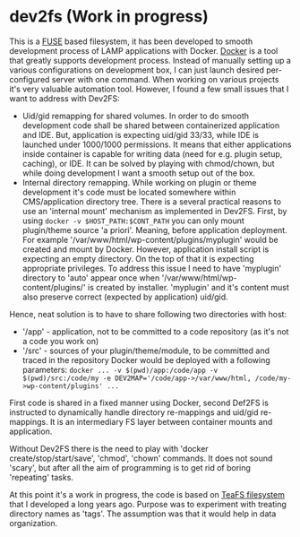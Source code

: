 # dev2fs (Work in progress)

This is a [FUSE](http://fuse.sourceforge.net) based filesystem, it has been developed to smooth development process of LAMP applications with Docker. [Docker](https://en.wikipedia.org/wiki/Docker_(software)) is a tool that greatly supports development process. Instead of manually setting up a various configurations on development box, I can just launch desired per-configured server with one command. When working on various projects it's very valuable automation tool.
However, I found a few small issues that I want to address with Dev2FS:
- Uid/gid remapping for shared volumes. In order to do smooth development code shall be shared between containerized application and IDE. But, application is expecting uid/gid 33/33, while IDE is launched under 1000/1000 permissions. It means that either applications inside container is capable for writing data (need for e.g. plugin setup, caching), or IDE. It can be solved by playing with chmod/chown, but while doing development I want a smooth setup out of the box.
- Internal directory remapping. While working on plugin or theme development it's code must be located somewhere within CMS/application directory tree. There is a several practical reasons to use an 'internal mount' mechanism as implemented in Dev2FS. First, by using `docker -v $HOST_PATH:$CONT_PATH` you can only mount plugin/theme source 'a priori'. Meaning, before application deployment. For example '/var/www/html/wp-content/plugins/myplugin' would be created and mount by Docker. However, application install script is expecting an empty directory. On the top of that it is expecting appropriate privileges. To address this issue I need to have 'myplugin' directory to 'auto' appear once when '/var/www/html/wp-content/plugins/' is created by installer. 'myplugin' and it's content must also preserve correct (expected by application) uid/gid.

Hence, neat solution is to have to share following two directories with host:
- '<project dir>/app' - application, not to be committed to a code repository (as it's not a code you work on)
- '<project dir>/src' - sources of your plugin/theme/module, to be committed and traced in the repository
Docker would be deployed with a following parameters:
`docker ... -v $(pwd)/app:/code/app -v $(pwd)/src:/code/my -e DEV2MAP='/code/app->/var/www/html, /code/my->wp-content/plugins' ...`

First code is shared in a fixed manner using Docker, second Def2FS is instructed to dynamically handle directory re-mappings and uid/gid re-mappings.
It is an intermediary FS layer between container mounts and application.

Without Dev2FS there is the need to play with 'docker create/stop/start/save', 'chmod', 'chown' commands. It does not sound 'scary', but after all the aim of programming is to get rid of boring 'repeating' tasks.

At this point it's a work in progress, the code is based on [TeaFS filesystem](https://sourceforge.net/projects/teafs-legacy/) that I developed a long years ago. Purpose was to experiment with treating directory names as 'tags'. The assumption was that it would help in data organization.

